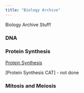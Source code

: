 ```yaml
---
title: "Biology Archive"
---
```


Biology Archive Stuff!

### DNA


### Protein Synthesis
[Protein Synthesis](protein-synthesis.md)

[Protein Synthesis CAT] - not done

### Mitosis and Meiosis

